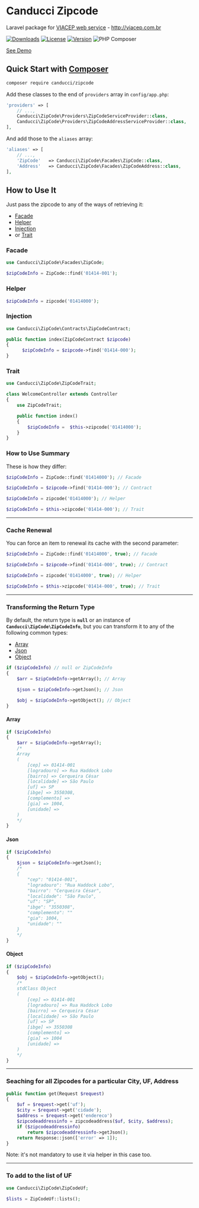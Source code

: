 # Canducci Zipcode

Laravel package for [VIACEP web service](http://viacep.com.br/) - http://viacep.com.br

[![Downloads](https://img.shields.io/packagist/dt/canducci/zipcode.svg?style=flat)](https://packagist.org/packages/canducci/zipcode)
[![License](https://img.shields.io/packagist/l/canducci/zipcode.svg)](https://packagist.org/packages/canducci/zipcode)
[![Version](https://img.shields.io/packagist/v/canducci/zipcode.svg?label=version)](https://packagist.org/packages/canducci/zipcode)
![PHP Composer](https://github.com/netdragoon/zipcode/workflows/.github/workflows/php.yml/badge.svg)

[See Demo](http://zipcodedemo.herokuapp.com/)

## Quick Start with [Composer](https://getcomposer.org/)

```sh
composer require canducci/zipcode
```

Add these classes to the end of `providers` array in `config/app.php`:

```php
'providers' => [
    // ...,
    Canducci\ZipCode\Providers\ZipCodeServiceProvider::class,
    Canducci\ZipCode\Providers\ZipCodeAddressServiceProvider::class,
],
```

And add those to the `aliases` array:

```php
'aliases' => [
    // ...,
    'ZipCode'   => Canducci\ZipCode\Facades\ZipCode::class,
    'Address'   => Canducci\ZipCode\Facades\ZipCodeAddress::class,
],
```

## How to Use It

Just pass the zipcode to any of the ways of retrieving it:

- [Facade](#facade)
- [Helper](#helper)
- [Injection](#injection)
- or [Trait](#trait)

### Facade

```php
use Canducci\ZipCode\Facades\ZipCode;

$zipCodeInfo = ZipCode::find('01414-001');
```

### Helper

```php
$zipCodeInfo = zipcode('01414000');
```

### Injection

```php
use Canducci\ZipCode\Contracts\ZipCodeContract;

public function index(ZipCodeContract $zipcode)
{
      $zipCodeInfo = $zipcode->find('01414-000');
}
```

### Trait

```php
use Canducci\ZipCode\ZipCodeTrait;

class WelcomeController extends Controller
{
    use ZipCodeTrait;

    public function index()
    {
        $zipCodeInfo =	$this->zipcode('01414000');
    }
}
```

### How to Use Summary

These is how they differ:

```php
$zipCodeInfo = ZipCode::find('01414000'); // Facade

$zipCodeInfo = $zipcode->find('01414-000'); // Contract

$zipCodeInfo = zipcode('01414000'); // Helper

$zipCodeInfo = $this->zipcode('01414-000'); // Trait
```

---

### Cache Renewal

You can force an item to renewal its cache with the second parameter:

```php
$zipCodeInfo = ZipCode::find('01414000', true); // Facade

$zipCodeInfo = $zipcode->find('01414-000', true); // Contract

$zipCodeInfo = zipcode('01414000', true); // Helper

$zipCodeInfo = $this->zipcode('01414-000', true); // Trait
```

---

### Transforming the Return Type

By default, the return type is **`null`** or an instance of **`Canducci\ZipCode\ZipCodeInfo`**, but you can transform it to any of the following common types:

- [Array](#array)
- [Json](#json)
- [Object](#object)

```php
if ($zipCodeInfo) // null or ZipCodeInfo
{
    $arr = $zipCodeInfo->getArray(); // Array

    $json = $zipCodeInfo->getJson(); // Json

    $obj = $zipCodeInfo->getObject(); // Object
}
```

#### Array

```php
if ($zipCodeInfo)
{
    $arr = $zipCodeInfo->getArray();
    /*
    Array
    (
        [cep] => 01414-001
        [logradouro] => Rua Haddock Lobo
        [bairro] => Cerqueira César
        [localidade] => São Paulo
        [uf] => SP
        [ibge] => 3550308,
        [complemento] =>
        [gia] => 1004,
        [unidade] =>
    )
    */
}
```

#### Json

```php
if ($zipCodeInfo)
{
    $json = $zipCodeInfo->getJson();
    /*
    {
        "cep": "01414-001",
        "logradouro": "Rua Haddock Lobo",
        "bairro": "Cerqueira César",
        "localidade": "São Paulo",
        "uf": "SP",
        "ibge": "3550308",
        "complemento": ""
        "gia": 1004,
        "unidade": ""
    }
    */
}
```

#### Object

```php
if ($zipCodeInfo)
{
    $obj = $zipCodeInfo->getObject();
    /*
    stdClass Object
    (
        [cep] => 01414-001
        [logradouro] => Rua Haddock Lobo
        [bairro] => Cerqueira César
        [localidade] => São Paulo
        [uf] => SP
        [ibge] => 3550308
        [complemento] =>
        [gia] => 1004
        [unidade] =>
    )
    */
}
```

---

### Seaching for all Zipcodes for a particular City, UF, Address

```php
public function get(Request $request)
{
    $uf = $request->get('uf');
    $city = $request->get('cidade');
    $address = $request->get('endereco')
    $zipcodeaddressinfo = zipcodeaddress($uf, $city, $address);
    if ($zipcodeaddressinfo)
        return $zipcodeaddressinfo->getJson();
    return Response::json(['error' => 1]);
}
```

Note: it's not mandatory to use it via helper in this case too.

---

### To add to the list of UF

```php
use Canducci\ZipCode\ZipCodeUf;

$lists = ZipCodeUf::lists();
```
